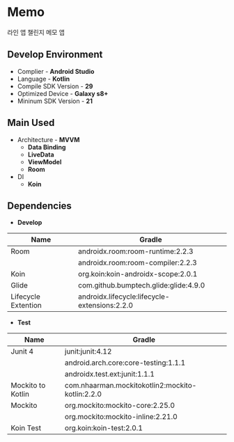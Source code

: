 # Memo

라인 앱 챌린지 메모 앱



## Develop Environment

- Complier - **Android Studio**
- Language - **Kotlin**
- Compile SDK Version - **29**
- Optimized Device - **Galaxy s8+**
- Mininum SDK Version - **21**

## Main Used
 - Architecture - **MVVM**
	+ **Data Binding**
	+ **LiveData**
	+ **ViewModel**
	+ **Room**
- DI
	+ **Koin**

## Dependencies

* **Develop**


| Name                | Gradle                                        |
| ------------------- | --------------------------------------------- |
| Room                | androidx.room:room-runtime:2.2.3              |
|                     | androidx.room:room-compiler:2.2.3             |
| Koin                | org.koin:koin-androidx-scope:2.0.1            |
| Glide               | com.github.bumptech.glide:glide:4.9.0         |
| Lifecycle Extention | androidx.lifecycle:lifecycle-extensions:2.2.0 |

* **Test**

| Name              | Gradle                                           |
| ----------------- | ------------------------------------------------ |
| Junit 4           | junit:junit:4.12                                 |
|                   | android.arch.core:core-testing:1.1.1             |
|                   | androidx.test.ext:junit:1.1.1                    |
| Mockito to Kotlin | com.nhaarman.mockitokotlin2:mockito-kotlin:2.2.0 |
| Mockito           | org.mockito:mockito-core:2.25.0                  |
|                   | org.mockito:mockito-inline:2.21.0                |
| Koin Test         | org.koin:koin-test:2.0.1                         |


